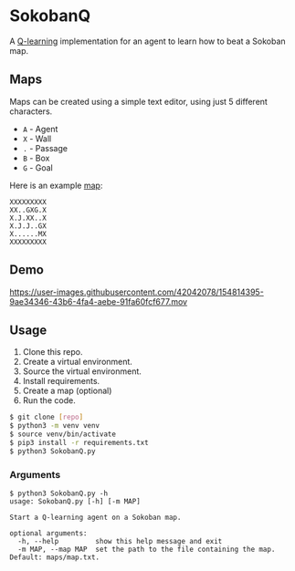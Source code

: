 # SokobanQ

A [Q-learning](https://en.wikipedia.org/wiki/Q-learning) implementation for an agent to learn how to beat a Sokoban map.

## Maps

Maps can be created using a simple text editor, using just 5 different characters.
* `A` - Agent
* `X` - Wall
* `.` - Passage
* `B` - Box
* `G` - Goal

Here is an example [map](maps/map.txt):
```
XXXXXXXXX
XX..GXG.X
X.J.XX..X
X.J.J..GX
X......MX
XXXXXXXXX
```

## Demo
https://user-images.githubusercontent.com/42042078/154814395-9ae34346-43b6-4fa4-aebe-91fa60fcf677.mov


## Usage

1. Clone this repo.
2. Create a virtual environment.
3. Source the virtual environment.
4. Install requirements.
5. Create a map (optional)
6. Run the code.

```bash
$ git clone [repo]
$ python3 -m venv venv
$ source venv/bin/activate
$ pip3 install -r requirements.txt
$ python3 SokobanQ.py
```
### Arguments

```
$ python3 SokobanQ.py -h
usage: SokobanQ.py [-h] [-m MAP]

Start a Q-learning agent on a Sokoban map.

optional arguments:
  -h, --help         show this help message and exit
  -m MAP, --map MAP  set the path to the file containing the map. Default: maps/map.txt.
```
